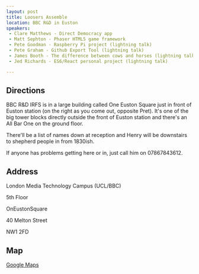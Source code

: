 ```yaml
---
layout: post
title: Loosers Assemble
location: BBC R&D in Euston
speakers:
 - Clare Matthews - Direct Democracy app
 - Matt Sephton - Phaser HTML5 game framework
 - Pete Goodman - Raspberry Pi project (lightning talk)
 - Pete Graham - Github Export Tool (lightning talk)
 - James Booth - The difference between cows and horses (lightning talk)
 - Jed Richards - ES6/React personal project (lightning talk)

---
```


## Directions
BBC R&D IRFS is in a large building called One Euston Square just in front of Euston station (on the right as you come out, opposite Pret). It's one of the big tower blocks directly outside the front of Euston station and there's an All Bar One on the ground floor.

There'll be a list of names down at reception and Henry will be downstairs to shepherd people in from 1830ish.

If anyone has problems getting here or in, just call him on 07867843612.

## Address
London Media Technology Campus (UCL/BBC)

5th Floor

OnEustonSquare

40 Melton Street

NW1 2FD

## Map
[Google Maps](https://www.google.co.uk/maps/place/40+Melton+Street,+Kings+Cross,+London+NW1+2FD/)
